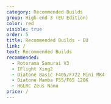 ```yaml
---
category: Recommended Builds
group: High-end 3 (EU Edition)
color: red
visible: true
order: 5
title: Recommended Builds - EU
link: /
text: Recommended Builds
recommended:
  - Rotorama Samurai V3
  - IFlight Xing2
  - Diatone Basic F405/F722 Mini MK4
  - Diatone Mamba F55/F65 128K
  - HGLRC Zeus Nano
price: /
---
```

